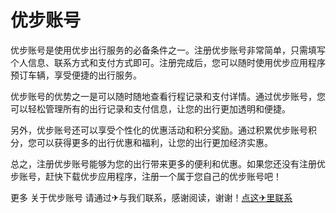 # 优步账号

优步账号是使用优步出行服务的必备条件之一。注册优步账号非常简单，只需填写个人信息、联系方式和支付方式即可。注册完成后，您可以随时使用优步应用程序预订车辆，享受便捷的出行服务。

优步账号的优势之一是可以随时随地查看行程记录和支付详情。通过优步账号，您可以轻松管理所有的出行记录和支付信息，让您的出行更加透明和便捷。

另外，优步账号还可以享受个性化的优惠活动和积分奖励。通过积累优步账号积分，您可以获得更多的出行优惠和福利，让您的出行更加经济实惠。

总之，注册优步账号能够为您的出行带来更多的便利和优惠。如果您还没有注册优步账号，赶快下载优步应用程序，注册一个属于您自己的优步账号吧！

更多 关于优步账号 请通过✈与我们联系，感谢阅读，谢谢！[点这✈里联系](https://www.k02.cc)